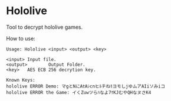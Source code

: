 # Hololive
Tool to decrypt hololive games.

How to use:
```
Usage: Hololive <input> <output> <key>

<input> Input file.
<output>        Output Folder.
<key>   AES ECB 256 decrytion key.

Known Keys:
hololive ERROR Demo: マgとNにAｾAｼcnヒﾙチねﾓヨモしjゆムアAIiソみiコ
hololive ERROR the Game: イくZuwツらﾊなよ7ｹKJむやQHなヌさK4
```
